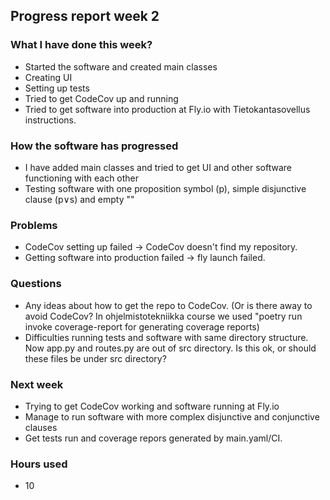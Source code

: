 ## Progress report week 2

### What I have done this week?
  - Started the software and created main classes
  - Creating UI
  - Setting up tests
  - Tried to get CodeCov up and running
  - Tried to get software into production at Fly.io with Tietokantasovellus instructions.

### How the software has progressed 
  - I have added main classes and tried to get UI and other software functioning with each other
  - Testing software with one proposition symbol (p), simple disjunctive clause (p∨s) and empty ""

### Problems
  - CodeCov setting up failed -> CodeCov doesn't find my repository.
  - Getting software into production failed -> fly launch failed.

### Questions
  - Any ideas about how to get the repo to CodeCov. (Or is there away to avoid CodeCov? In ohjelmistotekniikka course we used "poetry run invoke coverage-report for generating coverage reports)
  - Difficulties running tests and software with same directory structure. Now app.py and routes.py are out of src directory. Is this ok, or should these files be under src directory?

### Next week
  - Trying to get CodeCov working and software running at Fly.io
  - Manage to run software with more complex disjunctive and conjunctive clauses
  - Get tests run and coverage repors generated by main.yaml/CI.

### Hours used
  -  10
